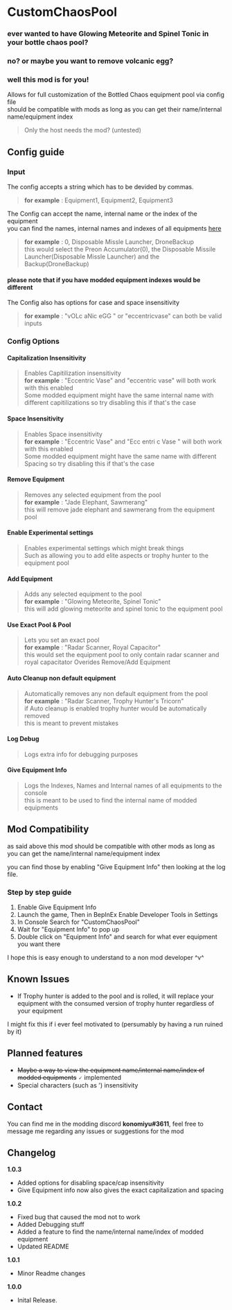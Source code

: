 # CustomChaosPool

### ever wanted to have Glowing Meteorite and Spinel Tonic in your bottle chaos pool?  
### no? or maybe you want to remove volcanic egg?  
### well this mod is for you!


Allows for full customization of the Bottled Chaos equipment pool via config file  
should be compatible with mods as long as you can get their name/internal name/equipment index

>Only the host needs the mod? (untested)

## Config guide
### Input
The config accepts a string which has to be devided by commas.

> **for example** : Equipment1, Equipment2, Equipment3

The Config can accept the name, internal name or the index of the equipment  
you can find the names, internal names and indexes of all equipments [here](https://github.com/risk-of-thunder/R2Wiki/wiki/Item-&-Equipment-IDs-and-Names)  
>**for example** : 0, Disposable Missle Launcher, DroneBackup  
>this would select the Preon Accumulator(0), the Disposable Missile Launcher(Disposable Missle Launcher) and the Backup(DroneBackup)
#### **please note that if you have modded equipment indexes would be different**

The Config also has options for case and space insensitivity
> **for example** : "vOLc aNic eGG " or "eccentricvase" can both be valid inputs	
### Config Options

#### Capitalization Insensitivity

> Enables Capitilization insensitivity  
> **for example** : "Eccentric Vase" and "eccentric vase" will both work with this enabled  
> Some modded equipment might have the same internal name with different capitilizations so try disabling this if that's the case

#### Space Insensitivity

> Enables Space insensitivity  
> **for example** : "Eccentric Vase" and "Ecc entri c Vase " will both work with this enabled  
> Some modded equipment might have the same name with different Spacing so try disabling this if that's the case

#### Remove Equipment

> Removes any selected equipment from the pool  
> **for example** : "Jade Elephant, Sawmerang"  
> this will remove jade elephant and sawmerang from the equipment pool

#### Enable Experimental settings
> Enables experimental settings which might break things  
> Such as allowing you to add elite aspects or trophy hunter to the equipment pool

#### Add Equipment
> Adds any selected equipment to the pool  
> **for example** : "Glowing Meteorite, Spinel Tonic"  
> this will add glowing meteorite and spinel tonic to the equipment pool  

#### Use Exact Pool & Pool
> Lets you set an exact pool  
> **for example** : "Radar Scanner, Royal Capacitor"  
> this would set the equipment pool to only contain radar scanner and royal capacitator
> Overides Remove/Add Equipment

#### Auto Cleanup non default equipment
> Automatically removes any non default equipment from the pool  
> **for example** : "Radar Scanner, Trophy Hunter's Tricorn"  
> if Auto cleanup is enabled trophy hunter would be automatically removed  
> this is meant to prevent mistakes

#### Log Debug
> Logs extra info for debugging purposes

#### Give Equipment Info
> Logs the Indexes, Names and Internal names of all equipments to the console  
> this is meant to be used to find the internal name of modded equipments

## Mod Compatibility
as said above this mod should be compatible with other mods as long as you can get the name/internal name/equipment index

you can find those by enabling "Give Equipment Info" then looking at the log file.

### Step by step guide

1. Enable Give Equipment Info
2. Launch the game, Then in BepInEx Enable Developer Tools in Settings
3. In Console Search for "CustomChaosPool"
4. Wait for "Equipment Info" to pop up
5. Double click on "Equipment Info" and search for what ever equipment you want there

I hope this is easy enough to understand to a non mod developer ^v^

## Known Issues
* If Trophy hunter is added to the pool and is rolled, it will replace your equipment with the consumed version of trophy hunter regardless of your equipment 

I might fix this if i ever feel motivated to (persumably by having a run ruined by it)

## Planned features
* ~~Maybe a way to view the equipment name/internal name/index of modded equipments~~ 🗸 implemented 
* Special characters (such as ') insensitivity


## Contact
You can find me in the modding discord **konomiyu#3611**, feel free to message me regarding any issues or suggestions for the mod
## Changelog

**1.0.3**

* Added options for disabling space/cap insensitivity
* Give Equipment info now also gives the exact capitalization and spacing

**1.0.2**

* Fixed bug that caused the mod not to work
* Added Debugging stuff
* Added a feature to find the name/internal name/index of modded equipment
* Updated README

**1.0.1**

* Minor Readme changes

**1.0.0**

* Inital Release.
